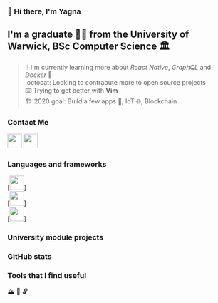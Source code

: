 ### :wave: Hi there, I'm Yagna

## I'm a graduate :man_student: from the University of Warwick, BSc Computer Science :classical_building:

> :bangbang: I'm currently learning more about _React Native_, _GraphQL_ and _Docker_ :whale: </br >
> :octocat: Looking to contrabute more to open source projects </br >
> :keyboard: Trying to get better with **Vim** </br >
> :building_construction: 2020 goal: Build a few apps :iphone:, IoT :globe_with_meridians:, Blockchain </br >

### Contact Me

<!-- TODO check links, size correctly-->

[<img height="32" width="32" src="https://cdn.jsdelivr.net/npm/simple-icons@v3/icons/linkedin.svg" >](linkedin)
[<img height="32" width="32" src="https://cdn.jsdelivr.net/npm/simple-icons@v3/icons/outlook.svg" >](email)

### Languages and frameworks

[<img height="32" width="32" src="https://cdn.jsdelivr.net/npm/simple-icons@v3/icons/react.svg" >] </br>
[<img height="32" width="32" src="https://cdn.jsdelivr.net/npm/simple-icons@v3/icons/node.js.svg" >] </br>
[<img height="32" width="32" src="https://cdn.jsdelivr.net/npm/simple-icons@v3/icons/c-sharp.svg" >] </br>

### University module projects

### GitHub stats

### Tools that I find useful

:mountain_snow:
:telescope:
:unlock:

[linkedin]: https://www.linkedin.com/in/yagna-borkhatriya
[email]: yagna.b@outlook.com
